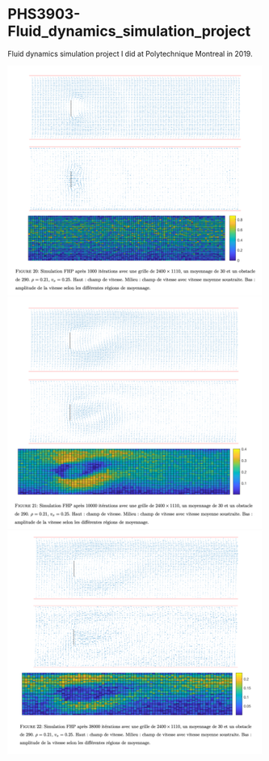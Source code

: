 # PHS3903-Fluid_dynamics_simulation_project

Fluid dynamics simulation project I did at Polytechnique Montreal in 2019.

![result1](Results/FHP_result_1.png)
![result2](Results/FHP_result_2.png)
![result3](Results/FHP_result_3.png)
